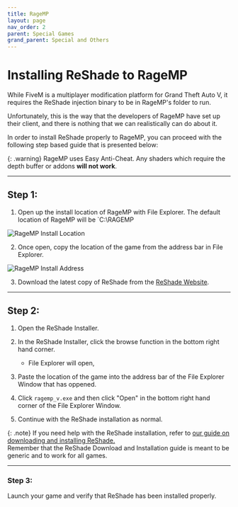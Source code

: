 ```yaml
---
title: RageMP
layout: page
nav_order: 2
parent: Special Games
grand_parent: Special and Others
---
```


# Installing ReShade to RageMP

While FiveM is a multiplayer modification platform for Grand Theft Auto V, it requires the ReShade injection binary to be in RageMP's folder to run.

Unfortunately, this is the way that the developers of RageMP have set up their client, and there is nothing that we can realistically can do about it.

In order to install ReShade properly to RageMP, you can proceed with the following step based guide that is presented below:

{: .warning}
RageMP uses Easy Anti-Cheat. Any shaders which require the depth buffer or addons **will not work**.

------

## **Step 1:**

1. Open up the install location of RageMP with File Explorer.
The default location of RageMP will be `C:\RAGEMP

![RageMP Install Location](../images/ragemp/ragemp_install_location.png)

2. Once open, copy the location of the game from the address bar in File Explorer.

  ![RageMP Install Address](../images/ragemp/ragemp_install_address.png)

3. Download the latest copy of ReShade from the [ReShade Website](https://reshade.me).

------

## **Step 2:**

 1. Open the ReShade Installer.

 2. In the ReShade Installer, click the browse function in the bottom right hand corner.

    * File Explorer will open,

 3. Paste the location of the game into the address bar of the File Explorer Window that has oppened.

 4. Click `ragemp_v.exe` and then click "Open" in the bottom right hand corner of the File Explorer Window.

 5. Continue with the ReShade installation as normal.

 {: .note}
 If you need help with the ReShade installation, refer to [our guide on downloading and installing ReShade.](https://guides.martysmods.com/docs/basic-reshade-guides/downloading-and-installing-reshade/)<br>Remember that the ReShade Download and Installation guide is meant to be generic and to work for all games.

------

### **Step 3:**
Launch your game and verify that ReShade has been installed properly.